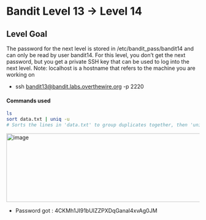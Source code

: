 # Bandit Level 13 → Level 14

## Level Goal
The password for the next level is stored in /etc/bandit_pass/bandit14 and can only be read by user bandit14. For this level, you don’t get the next password, but you get a private SSH key that can be used to log into the next level. Note: localhost is a hostname that refers to the machine you are working on

- ssh bandit13@bandit.labs.overthewire.org -p 2220

#### Commands used
```bash
ls
sort data.txt | uniq -u
# Sorts the lines in 'data.txt' to group duplicates together, then 'uniq -u' filters out only the lines that appear exactly once.
```

<img width="675" height="179" alt="image" src="https://github.com/user-attachments/assets/9637ee60-1275-4a9f-b035-e663c370b6a0" />

- Password got : 4CKMh1JI91bUIZZPXDqGanal4xvAg0JM
